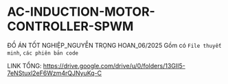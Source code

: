 # AC-INDUCTION-MOTOR-CONTROLLER-SPWM
ĐỒ ÁN TỐT NGHIỆP_NGUYỄN TRỌNG HOAN_06/2025 Gồm có `File thuyết minh`, `các phiên bản code`

LINK TỔNG: https://drive.google.com/drive/u/0/folders/13GII5-7eNStuxl2eF6Wzm4rQJNyuKq-C

